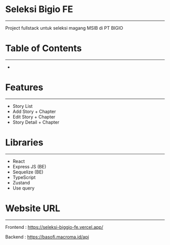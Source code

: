<h1>Seleksi Bigio FE</h1>
<hr>
<p>Project fullstack untuk seleksi magang MSIB di PT BIGIO </p>

<h1>Table of Contents</h1>
<hr>
<ul>
  <li></li>
</ul>

<h1>Features</h1>
<hr>
<ul>
  <li>Story List</li>
  <li>Add Story + Chapter</li>
  <li>Edit Story + Chapter</li>
  <li>Story Detail + Chapter </li>
</ul>


<h1>Libraries</h1>
<hr>
<ul>
  <li>React</li>
  <li>Express JS (BE)</li>
  <li>Sequelize (BE)</li>
  <li>TypeScript</li>
  <li>Zustand</li>
  <li>Use query</li>
</ul>

<h1>Website URL</h1>
<hr>
<p>Frontend : <a href ="https://seleksi-biggio-fe.vercel.app/">https://seleksi-biggio-fe.vercel.app/</a></p>
<p>Backend : <a href ="https://basofi.macroma.id/api">https://basofi.macroma.id/api</a></p>


